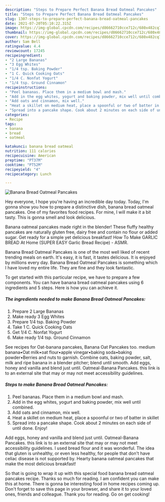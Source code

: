 ```yaml
---
description: "Steps to Prepare Perfect Banana Bread Oatmeal Pancakes"
title: "Steps to Prepare Perfect Banana Bread Oatmeal Pancakes"
slug: 1307-steps-to-prepare-perfect-banana-bread-oatmeal-pancakes
date: 2021-07-20T05:10:22.315Z
image: https://img-global.cpcdn.com/recipes/d86662710cce712c/680x482cq70/banana-bread-oatmeal-pancakes-recipe-main-photo.jpg
thumbnail: https://img-global.cpcdn.com/recipes/d86662710cce712c/680x482cq70/banana-bread-oatmeal-pancakes-recipe-main-photo.jpg
cover: https://img-global.cpcdn.com/recipes/d86662710cce712c/680x482cq70/banana-bread-oatmeal-pancakes-recipe-main-photo.jpg
author: Sam Bell
ratingvalue: 4.4
reviewcount: 17245
recipeingredient:
- "2 Large Bananas"
- "3 Egg Whites"
- "1/4 tsp. Baking Powder"
- "1 C. Quick Cooking Oats"
- "1/4 C. Nonfat Yogurt"
- "1/4 tsp. Ground Cinnamon"
recipeinstructions:
- "Peel bananas. Place them in a medium bowl and mash."
- "Add in the egg whites, yogurt and baking powder, mix well until combined."
- "Add oats and cinnamon, mix well."
- "Heat a skillet on medium heat, place a spoonful or two of batter in skillet"
- "Spread into a pancake shape. Cook about 2 minutes on each side of until done. Enjoy!"
categories:
- Recipe
tags:
- banana
- bread
- oatmeal

katakunci: banana bread oatmeal 
nutrition: 111 calories
recipecuisine: American
preptime: "PT37M"
cooktime: "PT52M"
recipeyield: "4"
recipecategory: Lunch

---
```



![Banana Bread Oatmeal Pancakes](https://img-global.cpcdn.com/recipes/d86662710cce712c/680x482cq70/banana-bread-oatmeal-pancakes-recipe-main-photo.jpg)

Hey everyone, I hope you're having an incredible day today. Today, I'm gonna show you how to prepare a distinctive dish, banana bread oatmeal pancakes. One of my favorites food recipes. For mine, I will make it a bit tasty. This is gonna smell and look delicious.

Banana oatmeal pancakes made right in the blender! These fluffy healthy pancakes are naturally gluten free, dairy free and contain no flour or added sugar. Get ready for a simple yet delicious breakfast! How To Make GARLIC BREAD At Home (SUPER EASY Garlic Bread Recipe) - ASMR.

Banana Bread Oatmeal Pancakes is one of the most well liked of recent trending meals on earth. It's easy, it is fast, it tastes delicious. It is enjoyed by millions every day. Banana Bread Oatmeal Pancakes is something which I have loved my entire life. They are fine and they look fantastic.


To get started with this particular recipe, we have to prepare a few components. You can have banana bread oatmeal pancakes using 6 ingredients and 5 steps. Here is how you can achieve it.

<!--inarticleads1-->

##### The ingredients needed to make Banana Bread Oatmeal Pancakes:

1. Prepare 2 Large Bananas
1. Make ready 3 Egg Whites
1. Prepare 1/4 tsp. Baking Powder
1. Take 1 C. Quick Cooking Oats
1. Get 1/4 C. Nonfat Yogurt
1. Make ready 1/4 tsp. Ground Cinnamon


See recipes for Oat-banana pancakes, Banana Oat Pancakes too. medium banana•Oat milk•oat flour•apple vinegar•baking soda•baking powder•Berries and nuts to garnish. Combine oats, baking powder, salt, milk and ripe banana in a blender pitcher; blend until smooth. Add eggs, honey and vanilla and blend just until. Oatmeal-Banana Pancakes. this link is to an external site that may or may not meet accessibility guidelines. 

<!--inarticleads2-->

##### Steps to make Banana Bread Oatmeal Pancakes:

1. Peel bananas. Place them in a medium bowl and mash.
1. Add in the egg whites, yogurt and baking powder, mix well until combined.
1. Add oats and cinnamon, mix well.
1. Heat a skillet on medium heat, place a spoonful or two of batter in skillet
1. Spread into a pancake shape. Cook about 2 minutes on each side of until done. Enjoy!


Add eggs, honey and vanilla and blend just until. Oatmeal-Banana Pancakes. this link is to an external site that may or may not meet accessibility guidelines. I used bread flour and it was wonderful. The idea that gluten is unhealthy, or even less healthy, for people that don&#39;t have celiac disease is not supported by. Hearty banana oatmeal pancakes that make the most delicious breakfast! 

So that is going to wrap it up with this special food banana bread oatmeal pancakes recipe. Thanks so much for reading. I am confident you can make this at home. There is gonna be interesting food in home recipes coming up. Don't forget to save this page in your browser, and share it to your loved ones, friends and colleague. Thank you for reading. Go on get cooking!
